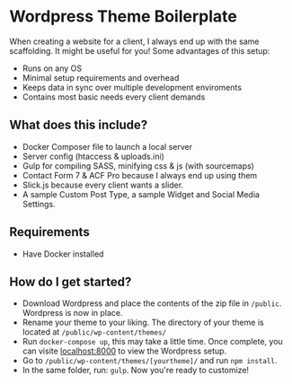 # Wordpress Theme Boilerplate
When creating a website for a client, I always end up with the same scaffolding. It might be useful for you! Some advantages of this setup:  
* Runs on any OS
* Minimal setup requirements and overhead
* Keeps data in sync over multiple development enviroments  
* Contains most basic needs every client demands  

## What does this include?
* Docker Composer file to launch a local server  
* Server config (htaccess & uploads.ini)  
* Gulp for compiling SASS, minifying css & js (with sourcemaps)  
* Contact Form 7 & ACF Pro because I always end up using them
* Slick.js because every client wants a slider.  
* A sample Custom Post Type, a sample Widget and Social Media Settings.  

## Requirements
* Have Docker installed

## How do I get started?
* Download Wordpress and place the contents of the zip file in ``/public``. Wordpress is now in place.  
* Rename your theme to your liking. The directory of your theme is located at ``/public/wp-content/themes/``
* Run ``docker-compose up``, this may take a little time. Once complete, you can visite [localhost:8000](http://localhost:8000) to view the Wordpress setup.  
* Go to ``/public/wp-content/themes/[yourtheme]/`` and run ``npm install``.
* In the same folder, run: ``gulp``. Now you're ready to customize!  
